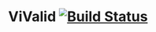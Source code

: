 # ViValid [![Build Status](https://travis-ci.org/pazams/vivalid.svg)](https://travis-ci.org/pazams/vivalid)
